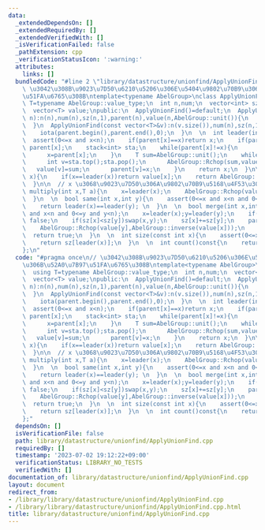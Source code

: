 ```yaml
---
data:
  _extendedDependsOn: []
  _extendedRequiredBy: []
  _extendedVerifiedWith: []
  _isVerificationFailed: false
  _pathExtension: cpp
  _verificationStatusIcon: ':warning:'
  attributes:
    links: []
  bundledCode: "#line 2 \"library/datastructure/unionfind/ApplyUnionFind.cpp\"\n//\
    \ \u3042\u308B\u9023\u7D50\u6210\u5206\u306E\u5404\u9802\u70B9\u306B\u52A0\u7B97\
    \u51FA\u6765\u308B\ntemplate<typename AbelGroup>\nclass ApplyUnionFind{\n  using\
    \ T=typename AbelGroup::value_type;\n  int n,num;\n  vector<int> sz,parent;\n\
    \  vector<T> value;\npublic:\n  ApplyUnionFind()=default;\n  ApplyUnionFind(int\
    \ n):n(n),num(n),sz(n,1),parent(n),value(n,AbelGroup::unit()){\n    iota(parent.begin(),parent.end(),0);\n\
    \  }\n  ApplyUnionFind(const vector<T>&v):n(v.size()),num(n),sz(n,1),parent(n),value(v){\n\
    \    iota(parent.begin(),parent.end(),0);\n  }\n  \n  int leader(int x){ \n  \
    \  assert(0<=x and x<n);\n    if(parent[x]==x)return x;\n    if(parent[parent[x]]==parent[x])return\
    \ parent[x];\n    stack<int> sta;\n    while(parent[x]!=x){\n      sta.push(x);\n\
    \      x=parent[x];\n    }\n    T sum=AbelGroup::unit();\n    while(sta.size()){\n\
    \      int v=sta.top();sta.pop();\n      AbelGroup::Rchop(sum,value[v]);\n   \
    \   value[v]=sum;\n      parent[v]=x;\n    }\n    return x;\n  }\n\n  T get(int\
    \ x){\n    if(x==leader(x))return value[x];\n    return AbelGroup::op(value[x],value[parent[x]]);\n\
    \  }\n\n  // x \u3068\u9023\u7D50\u306A\u9802\u70B9\u5168\u4F53\u306B *=a\n  void\
    \ multiply(int x,T a){\n    x=leader(x);\n    AbelGroup::Rchop(value[x],a);\n\
    \  }\n  \n  bool same(int x,int y){\n    assert(0<=x and x<n and 0<=y and y<n);\n\
    \    return leader(x)==leader(y); \n  }\n  \n  bool merge(int x,int y){\n    assert(0<=x\
    \ and x<n and 0<=y and y<n);\n    x=leader(x);y=leader(y);\n    if(x==y)return\
    \ false;\n    if(sz[x]<sz[y])swap(x,y);\n    sz[x]+=sz[y];\n    parent[y]=x;\n\
    \    AbelGroup::Rchop(value[y],AbelGroup::inverse(value[x]));\n    num--;\n  \
    \  return true;\n  }\n  \n  int size(const int x){\n    assert(0<=x and x<n);\n\
    \    return sz[leader(x)];\n  }\n  \n  int count()const{\n    return num;\n  }\n\
    };\n"
  code: "#pragma once\n// \u3042\u308B\u9023\u7D50\u6210\u5206\u306E\u5404\u9802\u70B9\
    \u306B\u52A0\u7B97\u51FA\u6765\u308B\ntemplate<typename AbelGroup>\nclass ApplyUnionFind{\n\
    \  using T=typename AbelGroup::value_type;\n  int n,num;\n  vector<int> sz,parent;\n\
    \  vector<T> value;\npublic:\n  ApplyUnionFind()=default;\n  ApplyUnionFind(int\
    \ n):n(n),num(n),sz(n,1),parent(n),value(n,AbelGroup::unit()){\n    iota(parent.begin(),parent.end(),0);\n\
    \  }\n  ApplyUnionFind(const vector<T>&v):n(v.size()),num(n),sz(n,1),parent(n),value(v){\n\
    \    iota(parent.begin(),parent.end(),0);\n  }\n  \n  int leader(int x){ \n  \
    \  assert(0<=x and x<n);\n    if(parent[x]==x)return x;\n    if(parent[parent[x]]==parent[x])return\
    \ parent[x];\n    stack<int> sta;\n    while(parent[x]!=x){\n      sta.push(x);\n\
    \      x=parent[x];\n    }\n    T sum=AbelGroup::unit();\n    while(sta.size()){\n\
    \      int v=sta.top();sta.pop();\n      AbelGroup::Rchop(sum,value[v]);\n   \
    \   value[v]=sum;\n      parent[v]=x;\n    }\n    return x;\n  }\n\n  T get(int\
    \ x){\n    if(x==leader(x))return value[x];\n    return AbelGroup::op(value[x],value[parent[x]]);\n\
    \  }\n\n  // x \u3068\u9023\u7D50\u306A\u9802\u70B9\u5168\u4F53\u306B *=a\n  void\
    \ multiply(int x,T a){\n    x=leader(x);\n    AbelGroup::Rchop(value[x],a);\n\
    \  }\n  \n  bool same(int x,int y){\n    assert(0<=x and x<n and 0<=y and y<n);\n\
    \    return leader(x)==leader(y); \n  }\n  \n  bool merge(int x,int y){\n    assert(0<=x\
    \ and x<n and 0<=y and y<n);\n    x=leader(x);y=leader(y);\n    if(x==y)return\
    \ false;\n    if(sz[x]<sz[y])swap(x,y);\n    sz[x]+=sz[y];\n    parent[y]=x;\n\
    \    AbelGroup::Rchop(value[y],AbelGroup::inverse(value[x]));\n    num--;\n  \
    \  return true;\n  }\n  \n  int size(const int x){\n    assert(0<=x and x<n);\n\
    \    return sz[leader(x)];\n  }\n  \n  int count()const{\n    return num;\n  }\n\
    };"
  dependsOn: []
  isVerificationFile: false
  path: library/datastructure/unionfind/ApplyUnionFind.cpp
  requiredBy: []
  timestamp: '2023-07-02 19:12:22+09:00'
  verificationStatus: LIBRARY_NO_TESTS
  verifiedWith: []
documentation_of: library/datastructure/unionfind/ApplyUnionFind.cpp
layout: document
redirect_from:
- /library/library/datastructure/unionfind/ApplyUnionFind.cpp
- /library/library/datastructure/unionfind/ApplyUnionFind.cpp.html
title: library/datastructure/unionfind/ApplyUnionFind.cpp
---
```


